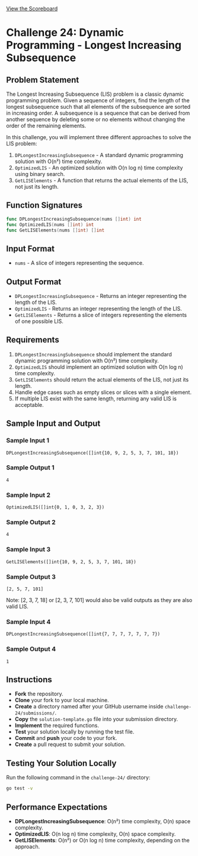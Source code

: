 [View the Scoreboard](SCOREBOARD.md)

# Challenge 24: Dynamic Programming - Longest Increasing Subsequence

## Problem Statement

The Longest Increasing Subsequence (LIS) problem is a classic dynamic programming problem. Given a sequence of integers, find the length of the longest subsequence such that all elements of the subsequence are sorted in increasing order. A subsequence is a sequence that can be derived from another sequence by deleting some or no elements without changing the order of the remaining elements.

In this challenge, you will implement three different approaches to solve the LIS problem:

1. `DPLongestIncreasingSubsequence` - A standard dynamic programming solution with O(n²) time complexity.
2. `OptimizedLIS` - An optimized solution with O(n log n) time complexity using binary search.
3. `GetLISElements` - A function that returns the actual elements of the LIS, not just its length.

## Function Signatures

```go
func DPLongestIncreasingSubsequence(nums []int) int
func OptimizedLIS(nums []int) int
func GetLISElements(nums []int) []int
```

## Input Format

- `nums` - A slice of integers representing the sequence.

## Output Format

- `DPLongestIncreasingSubsequence` - Returns an integer representing the length of the LIS.
- `OptimizedLIS` - Returns an integer representing the length of the LIS.
- `GetLISElements` - Returns a slice of integers representing the elements of one possible LIS.

## Requirements

1. `DPLongestIncreasingSubsequence` should implement the standard dynamic programming solution with O(n²) time complexity.
2. `OptimizedLIS` should implement an optimized solution with O(n log n) time complexity.
3. `GetLISElements` should return the actual elements of the LIS, not just its length.
4. Handle edge cases such as empty slices or slices with a single element.
5. If multiple LIS exist with the same length, returning any valid LIS is acceptable.

## Sample Input and Output

### Sample Input 1

```
DPLongestIncreasingSubsequence([]int{10, 9, 2, 5, 3, 7, 101, 18})
```

### Sample Output 1

```
4
```

### Sample Input 2

```
OptimizedLIS([]int{0, 1, 0, 3, 2, 3})
```

### Sample Output 2

```
4
```

### Sample Input 3

```
GetLISElements([]int{10, 9, 2, 5, 3, 7, 101, 18})
```

### Sample Output 3

```
[2, 5, 7, 101]
```
Note: [2, 3, 7, 18] or [2, 3, 7, 101] would also be valid outputs as they are also valid LIS.

### Sample Input 4

```
DPLongestIncreasingSubsequence([]int{7, 7, 7, 7, 7, 7, 7})
```

### Sample Output 4

```
1
```

## Instructions

- **Fork** the repository.
- **Clone** your fork to your local machine.
- **Create** a directory named after your GitHub username inside `challenge-24/submissions/`.
- **Copy** the `solution-template.go` file into your submission directory.
- **Implement** the required functions.
- **Test** your solution locally by running the test file.
- **Commit** and **push** your code to your fork.
- **Create** a pull request to submit your solution.

## Testing Your Solution Locally

Run the following command in the `challenge-24/` directory:

```bash
go test -v
```

## Performance Expectations

- **DPLongestIncreasingSubsequence**: O(n²) time complexity, O(n) space complexity.
- **OptimizedLIS**: O(n log n) time complexity, O(n) space complexity.
- **GetLISElements**: O(n²) or O(n log n) time complexity, depending on the approach. 
